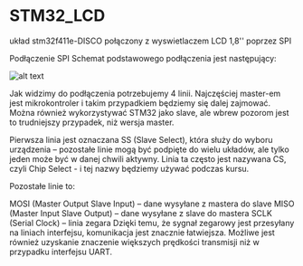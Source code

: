# STM32_LCD
układ stm32f411e-DISCO połączony z wyswietlaczem LCD 1,8'' poprzez SPI


Podłączenie SPI
Schemat podstawowego podłączenia jest następujący:

![alt text](https://cdn.forbot.pl/blog/wp-content/uploads/2015/11/381px-SPI_single_slave.svg_.png)


Jak widzimy do podłączenia potrzebujemy 4 linii. Najczęściej master-em jest mikrokontroler i takim przypadkiem będziemy się dalej zajmować. Można również wykorzystywać STM32 jako slave, ale wbrew pozorom jest to trudniejszy przypadek, niż wersja master.

Pierwsza linia jest oznaczana SS (Slave Select), która służy do wyboru urządzenia – pozostałe linie mogą być podpięte do wielu układów, ale tylko jeden może być w danej chwili aktywny. Linia ta często jest nazywana CS, czyli Chip Select - i tej nazwy będziemy używać podczas kursu.

Pozostałe linie to:

MOSI (Master Output Slave Input) – dane wysyłane z mastera do slave
MISO (Master Input Slave Output) – dane wysyłane z slave do mastera
SCLK (Serial Clock) – linia zegara
Dzięki temu, że sygnał zegarowy jest przesyłany na liniach interfejsu, komunikacja jest znacznie łatwiejsza. Możliwe jest również uzyskanie znaczenie większych prędkości transmisji niż w przypadku interfejsu UART.

